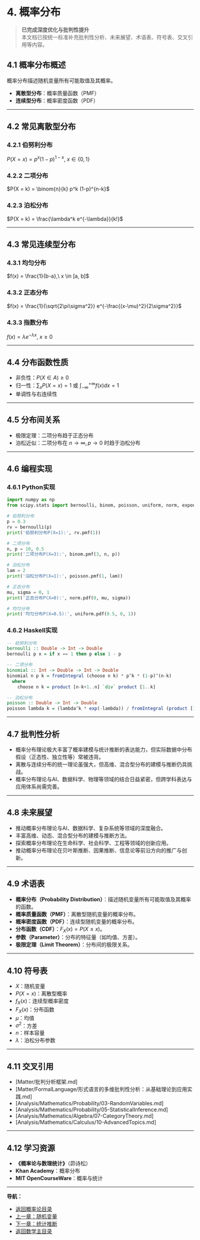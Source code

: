 # 4. 概率分布

> **已完成深度优化与批判性提升**  
> 本文档已按统一标准补充批判性分析、未来展望、术语表、符号表、交叉引用等内容。

## 4.1 概率分布概述

概率分布描述随机变量所有可能取值及其概率。

- **离散型分布**：概率质量函数（PMF）
- **连续型分布**：概率密度函数（PDF）

---

## 4.2 常见离散型分布

### 4.2.1 伯努利分布

$P(X = x) = p^x (1-p)^{1-x},\ x \in \{0,1\}$

### 4.2.2 二项分布

$P(X = k) = \binom{n}{k} p^k (1-p)^{n-k}$

### 4.2.3 泊松分布

$P(X = k) = \frac{\lambda^k e^{-\lambda}}{k!}$

---

## 4.3 常见连续型分布

### 4.3.1 均匀分布

$f(x) = \frac{1}{b-a},\ x \in [a, b]$

### 4.3.2 正态分布

$f(x) = \frac{1}{\sqrt{2\pi\sigma^2}} e^{-\frac{(x-\mu)^2}{2\sigma^2}}$

### 4.3.3 指数分布

$f(x) = \lambda e^{-\lambda x},\ x \geq 0$

---

## 4.4 分布函数性质

- 非负性：$P(X \in A) \geq 0$
- 归一性：$\sum_x P(X = x) = 1$ 或 $\int_{-\infty}^{+\infty} f(x)dx = 1$
- 单调性与右连续性

---

## 4.5 分布间关系

- 极限定理：二项分布趋于正态分布
- 泊松近似：二项分布在 $n \to \infty, p \to 0$ 时趋于泊松分布

---

## 4.6 编程实现

### 4.6.1 Python实现

```python
import numpy as np
from scipy.stats import bernoulli, binom, poisson, uniform, norm, expon

# 伯努利分布
p = 0.3
rv = bernoulli(p)
print('伯努利分布P(X=1):', rv.pmf(1))

# 二项分布
n, p = 10, 0.5
print('二项分布P(X=3):', binom.pmf(3, n, p))

# 泊松分布
lam = 2
print('泊松分布P(X=1):', poisson.pmf(1, lam))

# 正态分布
mu, sigma = 0, 1
print('正态分布P(X=0):', norm.pdf(0, mu, sigma))

# 均匀分布
print('均匀分布P(X=0.5):', uniform.pdf(0.5, 0, 1))
```

### 4.6.2 Haskell实现

```haskell
-- 伯努利分布
bernoulli :: Double -> Int -> Double
bernoulli p x = if x == 1 then p else 1 - p

-- 二项分布
binomial :: Int -> Double -> Int -> Double
binomial n p k = fromIntegral (choose n k) * p^k * (1-p)^(n-k)
  where
    choose n k = product [n-k+1..n] `div` product [1..k]

-- 泊松分布
poisson :: Double -> Int -> Double
poisson lambda k = (lambda^k * exp(-lambda)) / fromIntegral (product [1..k])
```

---

## 4.7 批判性分析

- 概率分布理论极大丰富了概率建模与统计推断的表达能力，但实际数据中分布假设（正态性、独立性等）常被违背。
- 离散与连续分布的统一理论虽强大，但高维、混合型分布的建模与推断仍具挑战。
- 概率分布理论与AI、数据科学、物理等领域的结合日益紧密，但跨学科表达与应用体系尚需完善。

---

## 4.8 未来展望

- 推动概率分布理论与AI、数据科学、复杂系统等领域的深度融合。
- 丰富高维、动态、混合型分布的建模与推断方法。
- 探索概率分布理论在生命科学、社会科学、工程等领域的创新应用。
- 推动概率分布理论在贝叶斯推断、因果推断、信息论等前沿方向的推广与创新。

---

## 4.9 术语表

- **概率分布（Probability Distribution）**：描述随机变量所有可能取值及其概率的函数。
- **概率质量函数（PMF）**：离散型随机变量的概率分布。
- **概率密度函数（PDF）**：连续型随机变量的概率分布。
- **分布函数（CDF）**：$F_X(x) = P(X \leq x)$。
- **参数（Parameter）**：分布的特征量（如均值、方差）。
- **极限定理（Limit Theorem）**：分布间的极限关系。

---

## 4.10 符号表

- $X$：随机变量
- $P(X = x)$：离散型概率
- $f_X(x)$：连续型概率密度
- $F_X(x)$：分布函数
- $\mu$：均值
- $\sigma^2$：方差
- $n$：样本容量
- $\lambda$：泊松分布参数

---

## 4.11 交叉引用

- [Matter/批判分析框架.md]
- [Matter/FormalLanguage/形式语言的多维批判性分析：从基础理论到应用实践.md]
- [Analysis/Mathematics/Probability/03-RandomVariables.md]
- [Analysis/Mathematics/Probability/05-StatisticalInference.md]
- [Analysis/Mathematics/Algebra/07-CategoryTheory.md]
- [Analysis/Mathematics/Calculus/10-AdvancedTopics.md]

---

## 4.12 学习资源

- **《概率论与数理统计》**（茆诗松）
- **Khan Academy**：概率分布
- **MIT OpenCourseWare**：概率与统计

---
**导航：**

- [返回概率论目录](README.md)
- [上一章：随机变量](03-RandomVariables.md)
- [下一章：统计推断](05-StatisticalInference.md)
- [返回数学主目录](../README.md)
